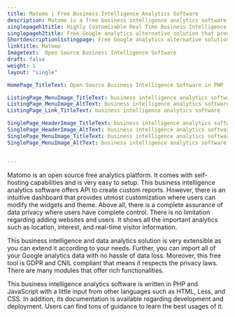 ```yaml
---
title: Matomo | Free Business Intelligence Analytics Software
description: Matomo is a free business intelligence analytics software. It provides enterprise level features such as tracking personal data, data privacy, and more.
singlepageh1title: Highly Customizable Real Time Business Intelligence Solution
singlepageh2title: Free Google analytics alternative solution that provides data integrity, privacy with complete ownership. Import your GA data of unlimited websites and users.
Shortdescriptionlistingpage: Free Google analytics alternative solution that provides data integrity, privacy with complete ownership. Import your GA data of unlimited websites and users.
linktitle: Matomo
Imagetext:  Open Source Business Intelligence Software
draft: false
weight: 1
layout: "single"

HomePage_TitleText: Open Source Business Intelligence Software in PHP

ListingPage_MenuImage_TitleText: business intelligence analytics software
ListingPage_MenuImage_AltText: business intelligence analytics software
ListingPage_Link_TitleText: business intelligence analytics software

SinglePage_HeaderImage_TitleText: business intelligence analytics software
SinglePage_HeaderImage_AltText: business intelligence analytics software
SinglePage_MenuImage_TitleText: business intelligence analytics software
SinglePage_MenuImage_AltText: business intelligence analytics software


---
```


Matomo is an open source free analytics platform. It comes with self-hosting capabilities and is very easy to setup. This business intelligence analytics software offers API to create custom reports. However, there is an intuitive dashboard that provides utmost customization where users can modify the widgets and theme. Above all, there is a complete assurance of data privacy where users have complete control. There is no limitation regarding adding websites and users. It shows all the important analytics such as location, interest, and real-time visitor information.

This business intelligence and data analytics solution is very extensible as you can extend it according to your needs. Further, you can import all of your Google analytics data with no hassle of data loss. Moreover, this free tool is GDPR and CNIL compliant that means it respects the privacy laws. There are many modules that offer rich functionalities.

This business intelligence analytics software is written in PHP and JavaScript with a little input from other languages such as HTML, Less, and CSS. In addition, its documentation is available regarding development and deployment. Users can find tons of guidance to learn the best usages of it.

<a class="anchor" id="requirements" name="requirements" style="font-size: 12.16px;"></a>